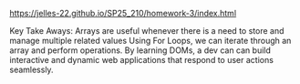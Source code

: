 https://jelles-22.github.io/SP25_210/homework-3/index.html

Key Take Aways:
Arrays are useful whenever there is a need to store and manage multiple related values
Using For Loops, we can iterate through an array and perform operations.
By learning DOMs, a dev can can build interactive and dynamic web applications that respond to user actions seamlessly.

